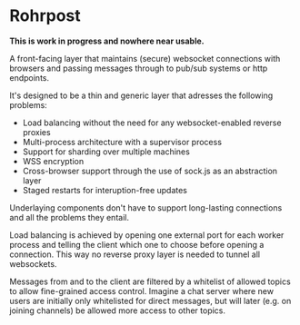 Rohrpost
========
<b>This is work in progress and nowhere near usable.</b>

A front-facing layer that maintains (secure) websocket connections with browsers and passing messages through to pub/sub systems or http endpoints.

It's designed to be a thin and generic layer that adresses the following problems:

* Load balancing without the need for any websocket-enabled reverse proxies
* Multi-process architecture with a supervisor process
* Support for sharding over multiple machines
* WSS encryption
* Cross-browser support through the use of sock.js as an abstraction layer
* Staged restarts for interuption-free updates

Underlaying components don't have to support long-lasting connections and all the problems they entail.

Load balancing is achieved by opening one external port for each worker process and telling the client which one to choose before opening a connection. This way no reverse proxy layer is needed to tunnel all websockets.

Messages from and to the client are filtered by a whitelist of allowed topics to allow fine-grained access control. Imagine a chat server where new users  are initially only whitelisted for direct messages, but will later (e.g. on joining channels) be allowed more access to other topics.